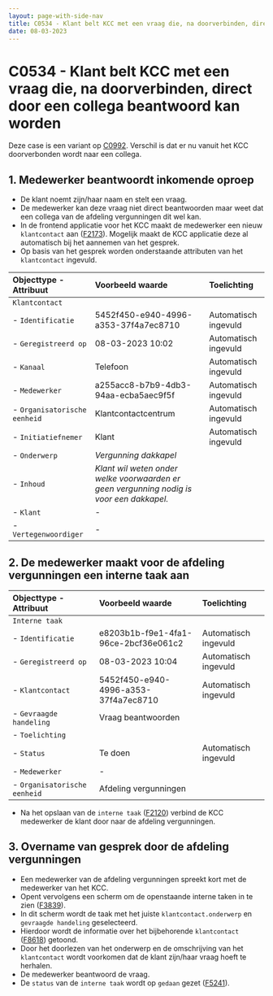 ```yaml
---
layout: page-with-side-nav
title: C0534 - Klant belt KCC met een vraag die, na doorverbinden, direct door een collega beantwoord kan worden
date: 08-03-2023
---
```


# C0534 - Klant belt KCC met een vraag die, na doorverbinden, direct door een collega beantwoord kan worden

Deze case is een variant op [C0992](./0992.md).
Verschil is dat er nu vanuit het KCC doorverbonden wordt naar een collega.

## 1. Medewerker beantwoordt inkomende oproep

- De klant noemt zijn/haar naam en stelt een vraag.
- De medewerker kan deze vraag niet direct beantwoorden maar weet dat een collega van de afdeling vergunningen dit wel kan.
- In de frontend applicatie voor het KCC maakt de medewerker een nieuw `klantcontact` aan ([F2173](./2173.md)). Mogelijk maakt de KCC applicatie deze al automatisch bij het aannemen van het gesprek. 
- Op basis van het gesprek worden onderstaande attributen van het `klantcontact` ingevuld.

| Objecttype - Attribuut | Voorbeeld waarde | Toelichting |
| :----------- | :----------- | :----------- |
| `Klantcontact` | | |
| - `Identificatie` | 5452f450-e940-4996-a353-37f4a7ec8710 | Automatisch ingevuld |
| - `Geregistreerd op` | 08-03-2023 10:02 | Automatisch ingevuld |
| - `Kanaal` | Telefoon | Automatisch ingevuld | 
| - `Medewerker` | a255acc8-b7b9-4db3-94aa-ecba5aec9f5f | Automatisch ingevuld |
| - `Organisatorische eenheid` | Klantcontactcentrum | Automatisch ingevuld |
| - `Initiatiefnemer` | Klant | Automatisch ingevuld |
| - `Onderwerp` | _Vergunning dakkapel_ | |
| - `Inhoud` | _Klant wil weten onder welke voorwaarden er geen vergunning nodig is voor een dakkapel._ | |
| - `Klant` | -| |
| - `Vertegenwoordiger` | - | |

## 2. De medewerker maakt voor de afdeling vergunningen een interne taak aan

| Objecttype - Attribuut | Voorbeeld waarde | Toelichting |
| :----------- | :----------- | :----------- |
| `Interne taak` | | |
| - `Identificatie` | e8203b1b-f9e1-4fa1-96ce-2bcf36e061c2 | Automatisch ingevuld |
| - `Geregistreerd op` | 08-03-2023 10:04 | Automatisch ingevuld |
| - `Klantcontact` | 5452f450-e940-4996-a353-37f4a7ec8710 | Automatisch ingevuld |
| - `Gevraagde handeling` | Vraag beantwoorden |
| - `Toelichting` | |
| - `Status` | Te doen | Automatisch ingevuld | 
| - `Medewerker` | - |  |
| - `Organisatorische eenheid` | Afdeling vergunningen |  |

- Na het opslaan van de `interne taak` ([F2120](./2120.md)) verbind de KCC medewerker de klant door naar de afdeling vergunningen.

## 3. Overname van gesprek door de afdeling vergunningen

- Een medewerker van de afdeling vergunningen spreekt kort met de medewerker van het KCC.
- Opent vervolgens een scherm om de openstaande interne taken in te zien ([F3839](./3839.md)).
- In dit scherm wordt de taak met het juiste `klantcontact.onderwerp` en `gevraagde handeling` geselecteerd.
- Hierdoor wordt de informatie over het bijbehorende `klantcontact` ([F8618](./8618.md)) getoond.
- Door het doorlezen van het onderwerp en de omschrijving van het `klantcontact` wordt voorkomen dat de klant zijn/haar vraag hoeft te herhalen.
- De medewerker beantwoord de vraag.
- De `status` van de `interne taak` wordt op `gedaan` gezet ([F5241](./5241.md)).
